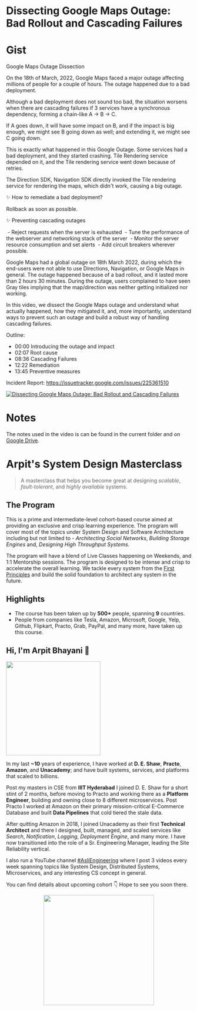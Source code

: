 Dissecting Google Maps Outage: Bad Rollout and Cascading Failures
===


# Gist

Google Maps Outage Dissection

On the 18th of March, 2022, Google Maps faced a major outage affecting millions of people for a couple of hours. The outage happened due to a bad deployment.

Although a bad deployment does not sound too bad, the situation worsens when there are cascading failures if 3 services have a synchronous dependency, forming a chain-like A -> B -> C.

If A goes down, it will have some impact on B, and if the impact is big enough, we might see B going down as well; and extending it, we might see C going down.

This is exactly what happened in this Google Outage. Some services had a bad deployment, and they started crashing. Tile Rendering service depended on it, and the Tile rendering service went down because of retries.

The Direction SDK, Navigation SDK directly invoked the Tile rendering service for rendering the maps, which didn't work, causing a big outage.

✨ How to remediate a bad deployment?

Rollback as soon as possible.

✨ Preventing cascading outages

 - Reject requests when the server is exhausted
 - Tune the performance of the webserver and networking stack of the server
 - Monitor the server resource consumption and set alerts
 - Add circuit breakers wherever possible.


Google Maps had a global outage on 18th March 2022, during which the end-users were not able to use Directions, Navigation, or Google Maps in general. The outage happened because of a bad rollout, and it lasted more than 2 hours 30 minutes. During the outage, users complained to have seen Gray tiles implying that the map/direction was neither getting initialized nor working.

In this video, we dissect the Google Maps outage and understand what actually happened, how they mitigated it, and, more importantly, understand ways to prevent such an outage and build a robust way of handling cascading failures.

Outline:

 - 00:00 Introducing the outage and impact
 - 02:07 Root cause
 - 08:36 Cascading Failures
 - 12:22 Remediation
 - 13:45 Preventive measures

Incident Report: https://issuetracker.google.com/issues/225361510

[![Dissecting Google Maps Outage: Bad Rollout and Cascading Failures](https://i.ytimg.com/vi/6oJaZbQKnJE/mqdefault.jpg)](https://www.youtube.com/watch?v=6oJaZbQKnJE)


# Notes

The notes used in the video is can be found in the current folder and on [Google Drive](https://drive.google.com/file/d/10yi5K2xluTA9d7RNrorDDKU_-Mi3uHKZ/view).


# Arpit's System Design Masterclass

> A masterclass that helps you become great at designing _scalable_, _fault-tolerant_, and _highly available_ systems.

## The Program

This is a prime and intermediate-level cohort-based course aimed at providing an exclusive and crisp learning experience. The program will cover most of the topics under System Design and Software Architecture including but not limited to - _Architecting Social Networks_, _Building Storage Engines_ and, _Designing High Throughput Systems_.

The program will have a blend of Live Classes happening on Weekends, and 1:1 Mentorship sessions. The program is designed to be intense and crisp to accelerate the overall learning. We tackle every system from the [First Principles](https://en.wikipedia.org/wiki/First_principle) and build the solid foundation to architect any system in the future.


## Highlights

 - The course has been taken up by __500+__ people, spanning __9__ countries.
 - People from companies like Tesla, Amazon, Microsoft, Google, Yelp, Github, Flipkart, Practo, Grab, PayPal, and many more, have taken up this course.


## Hi, I'm Arpit Bhayani 👋

<img width="256px" src="https://arpitbhayani.me/static/img/arpit.jpg" />

In my last **~10** years of experience, I have worked at **D. E. Shaw**, **Practo**, **Amazon**, and **Unacademy**; and have built systems, services, and platforms that scaled to billions.

Post my masters in CSE from **IIIT Hyderabad** I joined D. E. Shaw for a short stint of 2 months, before moving to Practo and working there as a **Platform Engineer**, building and owning close to 8 different microservices. Post Practo I worked at Amazon on their primary mission-critical E-Commerce Database and built **Data Pipelines** that cold tiered the stale data.

After quitting Amazon in 2018, I joined Unacademy as their first **Technical Architect** and there I designed, built, managed, and scaled services like _Search_, _Notification_, _Logging_, _Deployment Engine_, and many more. I have now transitioned into the role of a Sr. Engineering Manager, leading the Site Reliability vertical.

I also run a YouTube channel [#AsliEngineering](https://www.youtube.com/c/ArpitBhayani) where I post 3 videos every week spanning topics like System Design, Distributed Systems, Microservices, and any interesting CS concept in general.

You can find details about upcoming cohort 👇‍ Hope to see you soon there.

<center>
<a target="_blank" href="https://arpitbhayani.me/masterclass">
<img src="https://user-images.githubusercontent.com/4745789/137859181-d4499cf4-ce65-4466-8b88-a078ece0f081.PNG" width="300px" />
</a>
</center>